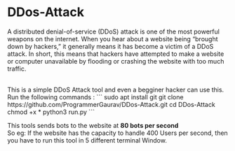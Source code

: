 # DDos-Attack
<p>
A distributed denial-of-service (DDoS) attack is one of the most powerful weapons on the internet. When you hear about a website being “brought down by hackers,” it generally means it has become a victim of a DDoS attack. In short, this means that hackers have attempted to make a website or computer unavailable by flooding or crashing the website with too much traffic.
</p>
<br>
This is a simple DDoS Attack tool and even a begginer hacker can use this.
Run the following commands :
```
sudo apt install git
git clone https://github.com/ProgrammerGaurav/DDos-Attack.git
cd DDos-Attack
chmod +x *
python3 run.py
```
<p>
This tools sends bots to the website at <b>80 bots per second</b>
<br>
So eg: If the website has the capacity to handle 400 Users per second, then you have to run this tool in 5 different terminal Window.
</p>
